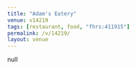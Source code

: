 ```yaml
---
title: "Adam's Eatery"
venue: v14219
tags: [restaurant, food, "fhrs:411915"]
permalink: /v/14219/
layout: venue
---
```

null